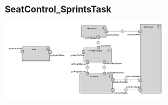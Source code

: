 # SeatControl_SprintsTask


![](https://github.com/EbrahimHamouda/SeatControl_SprintsTask/blob/master/Capture.PNG)

